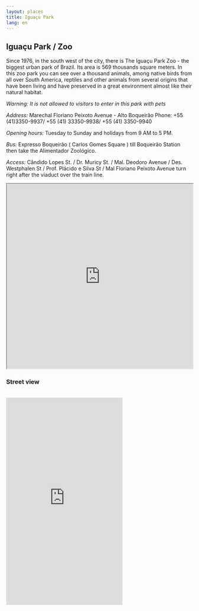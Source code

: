 ```yaml
---
layout: places
title: Iguaçu Park
lang: en
---
```


## Iguaçu Park / Zoo

Since 1976, in the south west of the city, there is The Iguaçu Park Zoo - the biggest urban park of Brazil. Its area is 569 thousands square meters. In this zoo park you can see over a thousand animals, among native birds from all over South America, reptiles and other animals from several origins that have been living and have preserved in a great environment almost like their natural habitat.

*Warning: It is not allowed to visitors to enter in this park with pets*


*Address:*
Marechal Floriano Peixoto Avenue - Alto Boqueirão
Phone: +55 (41)3350-9937/ +55 (41) 33350-9938/ +55 (41) 3350-9940

*Opening hours:*
Tuesday to Sunday and holidays from 9 AM to 5 PM.

*Bus:*
Expresso Boqueirão ( Carlos Gomes Square ) till Boqueirão Station then take the Alimentador Zoológico.

*Access:*
Cândido Lopes St. / Dr. Muricy St. / Mal. Deodoro Avenue / Des. Westphalen St / Prof. Plácido e Silva St / Mal Floriano Peixoto Avenue turn right after the viaduct over the train line.

<iframe style="width:100%; height:500px;" src="https://a.tiles.mapbox.com/v3/nolram.il4l1pk3/attribution,zoompan,zoomwheel,geocoder,share.html"></iframe>

<article class="tc">

### Street view

<br>

<iframe src="http://www.mapillary.com/jsapi/?image=EoITue5ZHiIB6TC0YBrGCw" width="315px" height="560px" frameborder="0"></iframe>

</article>
